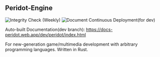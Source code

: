 Peridot-Engine	
---	

![Integrity Check (Weekly)](https://github.com/Pctg-x8/peridot/workflows/Integrity%20Check%20(Weekly)/badge.svg)
![Document Continuous Deployment(for dev)](https://github.com/Pctg-x8/peridot/workflows/Document%20Continuous%20Deployment(for%20dev)/badge.svg)

Auto-built Documentation(dev branch): https://docs-peridot.web.app/dev/peridot/index.html

For new-generation game/multimedia development with arbitrary programming languages. Written in Rust.